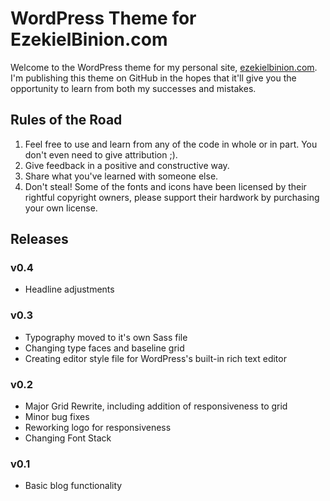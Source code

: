 # WordPress Theme for EzekielBinion.com
Welcome to the WordPress theme for my personal site, <a href="http://ezekielbinion.com">ezekielbinion.com</a>. I'm publishing this theme on GitHub in the hopes that it'll give you the opportunity to learn from both my successes and mistakes.

## Rules of the Road

1. Feel free to use and learn from any of the code in whole or in part. You don't even need to give attribution ;).
2. Give feedback in a positive and constructive way.
3. Share what you've learned with someone else.
4. Don't steal! Some of the fonts and icons have been licensed by their rightful copyright owners, please support their hardwork by purchasing your own license.

## Releases

### v0.4

- Headline adjustments

### v0.3

- Typography moved to it's own Sass file
- Changing type faces and baseline grid
- Creating editor style file for WordPress's built-in rich text editor

### v0.2

- Major Grid Rewrite, including addition of responsiveness to grid
- Minor bug fixes
- Reworking logo for responsiveness
- Changing Font Stack

### v0.1

- Basic blog functionality